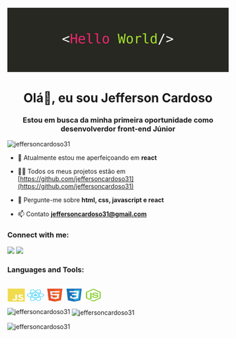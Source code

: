 ![banner](https://github.com/jeffersoncardoso31/jeffersoncardoso31/blob/main/banner.jpg)
<h1 align="center">Olá👋, eu sou Jefferson Cardoso</h1>
<h3 align="center">Estou em busca da minha primeira oportunidade como desenvolverdor front-end Júnior</h3>

<p align="left"> <img src="https://komarev.com/ghpvc/?username=jeffersoncardoso31&label=Profile%20views&color=0e75b6&style=flat" alt="jeffersoncardoso31" /> </p>

- 🌱 Atualmente estou me aperfeiçoando em **react**

- 👨‍💻 Todos os meus projetos estão em [https://github.com/jeffersoncardoso31](https://github.com/jeffersoncardoso31)

- 💬 Pergunte-me sobre **html, css, javascript e react**

- 📫 Contato **jeffersoncardoso31@gmail.com**

<h3 align="left">Connect with me:</h3>
<div> 
  <a href = "mailto:jeffersoncardoso31@gmail.com"><img src="https://img.shields.io/badge/-Gmail-%23333?style=for-the-badge&logo=gmail&logoColor=white" target="_blank"></a>
  <a href="https://www.linkedin.com/in/jefferson-cardoso-6b755019a" target="_blank"><img src="https://img.shields.io/badge/-LinkedIn-%230077B5?style=for-the-badge&logo=linkedin&logoColor=white" target="_blank"></a> 
  
</div>

<h3 align="left">Languages and Tools:</h3>
<div style="display: inline_block"><br>
  <img align="center" alt="Rafa-Js" height="30" width="40" src="https://raw.githubusercontent.com/devicons/devicon/master/icons/javascript/javascript-plain.svg">
  <img align="center" alt="Rafa-React" height="30" width="40" src="https://raw.githubusercontent.com/devicons/devicon/master/icons/react/react-original.svg">
  <img align="center" alt="Rafa-HTML" height="30" width="40" src="https://raw.githubusercontent.com/devicons/devicon/master/icons/html5/html5-original.svg">
  <img align="center" alt="Rafa-CSS" height="30" width="40" src="https://raw.githubusercontent.com/devicons/devicon/master/icons/css3/css3-original.svg">
  <img align="center" alt="Rafa-Python" height="30" width="40" src="https://raw.githubusercontent.com/devicons/devicon/master/icons/nodejs/nodejs-original.svg">
</div>

<p><img align="left" src="https://github-readme-stats.vercel.app/api/top-langs?username=jeffersoncardoso31&show_icons=true&theme=dark&locale=en&layout=compact" alt="jeffersoncardoso31" /></p>

<p>&nbsp;<img align="center" src="https://github-readme-stats.vercel.app/api?username=jeffersoncardoso31&show_icons=true&theme=dark&locale=en" alt="jeffersoncardoso31" /></p>

<p><img align="center" src="https://github-readme-streak-stats.herokuapp.com/?user=jeffersoncardoso31&theme=dark" alt="jeffersoncardoso31" /></p>
